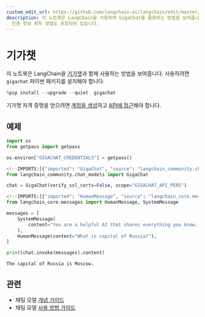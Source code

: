 ```yaml
---
custom_edit_url: https://github.com/langchain-ai/langchain/edit/master/docs/docs/integrations/chat/gigachat.ipynb
description: 이 노트북은 LangChain을 사용하여 GigaChat을 활용하는 방법을 보여줍니다. GigaChat API 사용을 위한
  인증 정보 획득 방법도 포함되어 있습니다.
---
```


# 기가챗
이 노트북은 LangChain을 [기가챗](https://developers.sber.ru/portal/products/gigachat)과 함께 사용하는 방법을 보여줍니다. 사용하려면 `gigachat` 파이썬 패키지를 설치해야 합니다.

```python
%pip install --upgrade --quiet  gigachat
```


기가챗 자격 증명을 얻으려면 [계정을 생성](https://developers.sber.ru/studio/login)하고 [API에 접근](https://developers.sber.ru/docs/ru/gigachat/individuals-quickstart)해야 합니다.

## 예제

```python
import os
from getpass import getpass

os.environ["GIGACHAT_CREDENTIALS"] = getpass()
```


```python
<!--IMPORTS:[{"imported": "GigaChat", "source": "langchain_community.chat_models", "docs": "https://api.python.langchain.com/en/latest/chat_models/langchain_community.chat_models.gigachat.GigaChat.html", "title": "GigaChat"}]-->
from langchain_community.chat_models import GigaChat

chat = GigaChat(verify_ssl_certs=False, scope="GIGACHAT_API_PERS")
```


```python
<!--IMPORTS:[{"imported": "HumanMessage", "source": "langchain_core.messages", "docs": "https://api.python.langchain.com/en/latest/messages/langchain_core.messages.human.HumanMessage.html", "title": "GigaChat"}, {"imported": "SystemMessage", "source": "langchain_core.messages", "docs": "https://api.python.langchain.com/en/latest/messages/langchain_core.messages.system.SystemMessage.html", "title": "GigaChat"}]-->
from langchain_core.messages import HumanMessage, SystemMessage

messages = [
    SystemMessage(
        content="You are a helpful AI that shares everything you know. Talk in English."
    ),
    HumanMessage(content="What is capital of Russia?"),
]

print(chat.invoke(messages).content)
```

```output
The capital of Russia is Moscow.
```


## 관련

- 채팅 모델 [개념 가이드](/docs/concepts/#chat-models)
- 채팅 모델 [사용 방법 가이드](/docs/how_to/#chat-models)